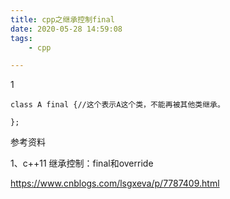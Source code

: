 ```yaml
---
title: cpp之继承控制final
date: 2020-05-28 14:59:08
tags:
	- cpp

---
```


1

```
class A final {//这个表示A这个类，不能再被其他类继承。

};

```



参考资料

1、c++11 继承控制：final和override

https://www.cnblogs.com/lsgxeva/p/7787409.html